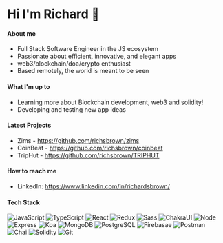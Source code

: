 <!--
### Hi there 👋

**richsbrown/richsbrown** is a ✨ _special_ ✨ repository because its `README.md` (this file) appears on your GitHub profile.

Here are some ideas to get you started:

- 🔭 I’m currently working on ...
- 🌱 I’m currently learning ...
- 👯 I’m looking to collaborate on ...
- 🤔 I’m looking for help with ...
- 💬 Ask me about ...
- 📫 How to reach me: ...
- 😄 Pronouns: ...
- ⚡ Fun fact: ...
-->

# Hi I'm Richard 👋

#### About me 

- Full Stack Software Engineer in the JS ecosystem
- Passionate about efficient, innovative, and elegant apps
- web3/blockchain/doa/crypto enthusiast
- Based remotely, the world is meant to be seen

#### What I'm up to

- Learning more about Blockchain development, web3 and solidity!
- Developing and testing new app ideas

#### Latest Projects

- Zims - https://github.com/richsbrown/zims
- CoinBeat - https://github.com/richsbrown/coinbeat
- TripHut - https://github.com/richsbrown/TRIPHUT

#### How to reach me
- LinkedIn: https://www.linkedin.com/in/richardsbrown/

#### Tech Stack
<p>
  <img alt="JavaScript" src="https://img.shields.io/badge/JavaScript-F7DF1E?style=for-the-badge&logo=javascript&logoColor=black" />
 
  <img alt="TypeScript" src="https://img.shields.io/badge/-TypeScript-007ACC?style=for-the-badge&logo=typescript&logoColor=white" />
 
  <img alt="React" src="https://img.shields.io/badge/-React-45b8d8?style=for-the-badge&logo=react&logoColor=white" />
 
  <img alt="Redux" src="https://img.shields.io/badge/-Redux-764ABC?style=for-the-badge&logo=redux&logoColor=white" />
 
  <img alt="Sass" src="https://img.shields.io/badge/-Sass-CC6699?style=for-the-badge&logo=sass&logoColor=white" />
 
  <img alt="ChakraUI" src="https://img.shields.io/badge/Chakra--UI-319795?style=for-the-badge&logo=chakra-ui&logoColor=white" />
 
  <!-- <img alt="Angular" src="https://img.shields.io/badge/Angular-DD0031?logo=angular&amp;logoColor=white&amp;style=for-the-badge"> -->
 
  <img alt="Node" src="https://img.shields.io/badge/-Node-43853d?style=for-the-badge&logo=Node.js&logoColor=white" />
 
  <img alt="Express" src="https://img.shields.io/badge/Express-404D59?style=for-the-badge&logo=express&logoColor=white" />
 
  <img alt="Koa" src="https://img.shields.io/badge/-Koa-33333d?style=for-the-badge&logo=kaggle&logoColor=white" />
 
  <img alt="MongoDB" src="https://img.shields.io/badge/-MongoDB-13aa52?style=for-the-badge&logo=mongodb&logoColor=white" />
 
  <img alt="PostgreSQL" src="https://img.shields.io/badge/PostgreSQL-316192?style=for-the-badge&logo=postgresql&logoColor=white" />
  
  <img alt="Firebasae" src="https://img.shields.io/badge/firebase-ffca28?style=for-the-badge&logo=firebase&logoColor=black" />
  
  <img alt="Postman" src="https://img.shields.io/badge/Postman-FF6C37?style=for-the-badge&logo=Postman&logoColor=white" />

  <img alt="Chai" src="https://img.shields.io/badge/chai-A30701?style=for-the-badge&logo=chai&logoColor=white" />

<!--   <img alt="HTML" src="https://img.shields.io/badge/HTML5-E34F26?style=for-the-badge&logo=html5&logoColor=white" /> -->

<!--   <img alt="CSS" src="https://img.shields.io/badge/CSS3-1572B6?style=for-the-badge&logo=css3&logoColor=white" /> -->
  
  <img alt="Solidity" src="https://img.shields.io/badge/Solidity-e6e6e6?style=for-the-badge&logo=solidity&logoColor=black" />
  
  <img alt="Git" src="https://img.shields.io/badge/-Git-F05032?style=for-the-badge&logo=git&logoColor=white" />  
</p>




